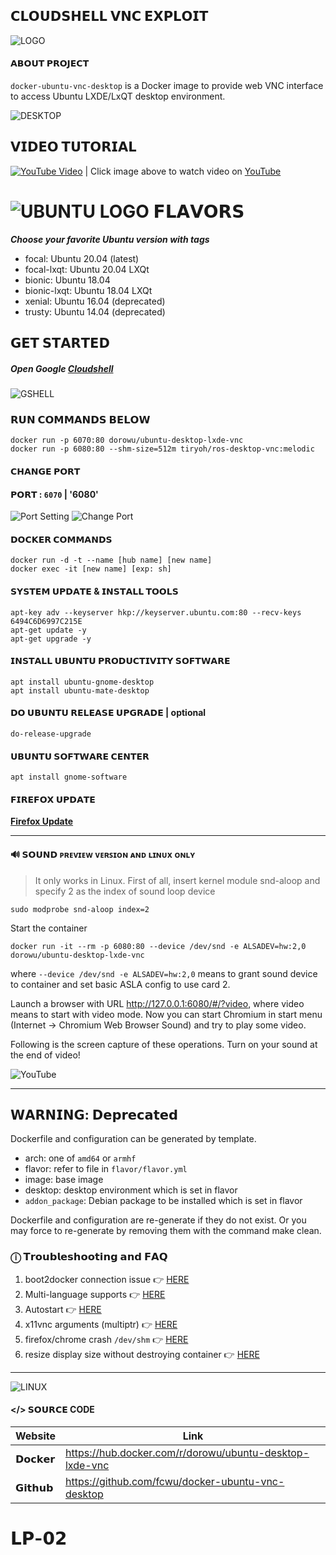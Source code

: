 ## 𝗖𝗟𝗢𝗨𝗗𝗦𝗛𝗘𝗟𝗟  𝗩𝗡𝗖  𝗘𝗫𝗣𝗟𝗢𝗜𝗧
![LOGO][1]
#### 𝗔𝗕𝗢𝗨𝗧 𝗣𝗥𝗢𝗝𝗘𝗖𝗧
`docker-ubuntu-vnc-desktop` is a Docker image to provide web VNC interface to access Ubuntu LXDE/LxQT desktop environment.

![DESKTOP][2]

## 𝗩𝗜𝗗𝗘𝗢 𝗧𝗨𝗧𝗢𝗥𝗜𝗔𝗟
[![YouTube Video](https://img.youtube.com/vi/OBYzgRHsKw0/maxresdefault.jpg)](https://www.youtube.com/watch?v=OBYzgRHsKw0)
| Click image above to watch video on [YouTube](https://www.youtube.com/watch?v=OBYzgRHsKw0)

# ![UBUNTU LOGO][3] 𝗙𝗟𝗔𝗩𝗢𝗥𝗦
***Choose your favorite Ubuntu version with tags***

 - focal: Ubuntu 20.04 (latest)
 - focal-lxqt: Ubuntu 20.04 LXQt
 - bionic: Ubuntu 18.04
 - bionic-lxqt: Ubuntu 18.04 LXQt
 - xenial: Ubuntu 16.04 (deprecated)
 - trusty: Ubuntu 14.04 (deprecated)


## 𝗚𝗘𝗧 𝗦𝗧𝗔𝗥𝗧𝗘𝗗

##### Open Google [**Cloudshell**](https://shell.cloud.google.com/?show=ide,terminal&authuser=1&fromcloudshell=true)

![GSHELL][4]

### 𝗥𝗨𝗡 𝗖𝗢𝗠𝗠𝗔𝗡𝗗𝗦 𝗕𝗘𝗟𝗢𝗪

    docker run -p 6070:80 dorowu/ubuntu-desktop-lxde-vnc
    docker run -p 6080:80 --shm-size=512m tiryoh/ros-desktop-vnc:melodic

#### 𝗖𝗛𝗔𝗡𝗚𝗘 𝗣𝗢𝗥𝗧
#### 𝗣𝗢𝗥𝗧 : `6070` | '6080'
![Port Setting](https://i.ibb.co/k0sTNcY/Screenshot-2023-12-23-5-37-51-AM.png)  ![Change Port](https://i.ibb.co/vQNHtbh/Screenshot-2023-12-23-5-39-19-AM.png) 

#### 𝗗𝗢𝗖𝗞𝗘𝗥 𝗖𝗢𝗠𝗠𝗔𝗡𝗗𝗦

    docker run -d -t --name [hub name] [new name]
    docker exec -it [new name] [exp: sh]

#### 𝗦𝗬𝗦𝗧𝗘𝗠 𝗨𝗣𝗗𝗔𝗧𝗘 & 𝗜𝗡𝗦𝗧𝗔𝗟𝗟 𝗧𝗢𝗢𝗟𝗦

    apt-key adv --keyserver hkp://keyserver.ubuntu.com:80 --recv-keys 6494C6D6997C215E
    apt-get update -y
    apt-get upgrade -y

#### 𝗜𝗡𝗦𝗧𝗔𝗟𝗟 𝗨𝗕𝗨𝗡𝗧𝗨 𝗣𝗥𝗢𝗗𝗨𝗖𝗧𝗜𝗩𝗜𝗧𝗬 𝗦𝗢𝗙𝗧𝗪𝗔𝗥𝗘
    apt install ubuntu-gnome-desktop
    apt install ubuntu-mate-desktop
#### 𝗗𝗢 𝗨𝗕𝗨𝗡𝗧𝗨 𝗥𝗘𝗟𝗘𝗔𝗦𝗘 𝗨𝗣𝗚𝗥𝗔𝗗𝗘 | optional
    do-release-upgrade

#### 𝗨𝗕𝗨𝗡𝗧𝗨 𝗦𝗢𝗙𝗧𝗪𝗔𝗥𝗘 𝗖𝗘𝗡𝗧𝗘𝗥
    apt install gnome-software


#### 𝗙𝗜𝗥𝗘𝗙𝗢𝗫 𝗨𝗣𝗗𝗔𝗧𝗘
 [**Firefox Update**]([https://shell.cloud.google.com/?show=ide,terminal&authuser=1&fromcloudshell=true](https://news.itsfoss.com/mozilla-firefox-deb/))


----------


#### 🔊 𝗦𝗢𝗨𝗡𝗗 ᴘ️ʀᴇᴠɪᴇᴡ ᴠᴇʀꜱɪᴏɴ ᴀɴᴅ ʟɪɴᴜx ᴏɴʟʏ 
> It only works in Linux.
First of all, insert kernel module snd-aloop and specify 2 as the index of sound loop device

    sudo modprobe snd-aloop index=2
Start the container

    docker run -it --rm -p 6080:80 --device /dev/snd -e ALSADEV=hw:2,0 dorowu/ubuntu-desktop-lxde-vnc

where `--device /dev/snd -e ALSADEV=hw:2,0` means to grant sound device to container and set basic ASLA config to use card 2.

Launch a browser with URL http://127.0.0.1:6080/#/?video, where video means to start with video mode. Now you can start Chromium in start menu (Internet -> Chromium Web Browser Sound) and try to play some video.

Following is the screen capture of these operations. Turn on your sound at the end of video!

![YouTube][5]


----------



## 𝗪𝗔𝗥𝗡𝗜𝗡𝗚: 𝗗𝗲𝗽𝗿𝗲𝗰𝗮𝘁𝗲𝗱

Dockerfile and configuration can be generated by template.

- arch: one of `amd64` or `armhf`
- flavor: refer to file in `flavor/flavor.yml`
- image: base image
- desktop: desktop environment which is set in flavor
- `addon_package`: Debian package to be installed which is set in flavor

Dockerfile and configuration are re-generate if they do not exist. Or you may force to re-generate by removing them with the command make clean.


### ⓘ 𝗧𝗿𝗼𝘂𝗯𝗹𝗲𝘀𝗵𝗼𝗼𝘁𝗶𝗻𝗴 𝗮𝗻𝗱 𝗙𝗔𝗤
1. boot2docker connection issue 👉 [HERE](https://github.com/fcwu/docker-ubuntu-vnc-desktop/issues/2)
2. Multi-language supports 👉 [HERE](https://github.com/fcwu/docker-ubuntu-vnc-desktop/issues/80)
3. Autostart 👉 [HERE](https://github.com/fcwu/docker-ubuntu-vnc-desktop/issues/85#issuecomment-466778407)
4. x11vnc arguments (multiptr) 👉 [HERE](https://github.com/fcwu/docker-ubuntu-vnc-desktop/issues/101)
5. firefox/chrome crash `/dev/shm` 👉 [HERE](https://github.com/fcwu/docker-ubuntu-vnc-desktop/issues/112)
6. resize display size without destroying container 👉 [HERE](https://github.com/fcwu/docker-ubuntu-vnc-desktop/issues/115#issuecomment-52242603) 


----------

![LINUX][6]

#### </> 𝗦𝗢𝗨𝗥𝗖𝗘 CODE
| Website | Link | 
| -------- | -------- |
|𝗗𝗼𝗰𝗸𝗲𝗿|https://hub.docker.com/r/dorowu/ubuntu-desktop-lxde-vnc|
|𝗚𝗶𝘁𝗵𝘂𝗯|https://github.com/fcwu/docker-ubuntu-vnc-desktop|


# 𝗟𝗣-𝟬𝟮



  [1]: https://i.ibb.co/tK0h6mg/image.png
  [2]: https://i.ibb.co/2q0C1qN/Screenshot-2023-12-23-5-48-21-AM.png
  [3]: https://encrypted-tbn0.gstatic.com/images?q=tbn:ANd9GcSr7x7rR8pCp-BAuUFCvyHzUhEI7usAW0iKwCiLe_s6I5lUEDe-n-pOl9XtFFlowcWRMQ&usqp=CAU
  [4]: https://i.ibb.co/ySBTs48/Screenshot-2023-12-23-5-24-23-AM.jpg
  [5]: https://i.ibb.co/LhXTfh3/687474703a2f2f696d672e796f75747562652e636f6d2f76692f4b76394647436c50312d6b2f302e6a7067.jpg
  [6]: https://i.ibb.co/mNzXrm7/image.png
